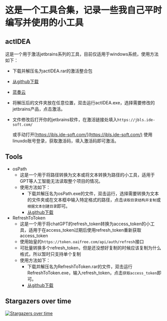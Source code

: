 # 这是一个工具合集，记录一些我自己平时编写并使用的小工具

## actIDEA

这是一个用于激活jetbrains系列的工具，目前仅适用于windows系统，使用方法如下：
- 下载并解压名为actIDEA.rar的激活整合包

- [从github下载](https://github.com/xiaoye6688/jueLinuxDo/releases/tag/v2.1.1)

- [蓝奏云](https://ww0.lanzoub.com/iVslF25j05fc)

- 将解压后的文件夹放在任意位置，双击运行actIDEA.exe，选择需要修改的jetbrains产品，点击激活。

- 文件修改后打开你的jetbrains软件，在激活链接处填入`https://jbls.ide-soft.com/`

  或手动打开[https://jbls.ide-soft.com/](https://jbls.ide-soft.com/) 使用linuxdo账号登录，获取激活码，填入激活码即可激活。

## Tools
  - osPath
    - 这是一个用于将路径转换为文本或将文本转换为路径的小工具，适用于GPT等人工智能无法读取整个项目的情况。
    - 使用方法如下：
      - 下载并解压名为osPath.exe的文件，双击运行，选择需要转换为文本的文件夹或在文本框中输入特定格式的路径，点击`读取目录结构并复制`或`根据文本创建目录`即可。
      - [从github下载](https://github.com/xiaoye6688/jueLinuxDo/releases/tag/osPath)
  - RefreshToToken
    - 这是一个用于将chatGPT的refresh_token转换为access_token的小工具，适用于在access_token过期后使用refresh_token重新获取access_token
    - 使用始皇的`https://token.oaifree.com/api/auth/refresh`接口
    - 可批量转换多个refresh_token，但是还没想好复制的时候应该复制为什么格式，所以暂时只支持单个复制
    - 使用方法如下：
      - 下载并解压名为RefreshToToken.rar的文件，双击运行RefreshToToken.exe，输入refresh_token，点击`获取access_token`即可。
      - [从github下载](https://github.com/xiaoye6688/jueLinuxDo/releases/tag/Refresh_tokenToAccess_token)
  

## Stargazers over time
[![Stargazers over time](https://starchart.cc/xiaoye6688/jueLinuxDo.svg?variant=adaptive)](https://starchart.cc/xiaoye6688/jueLinuxDo)
